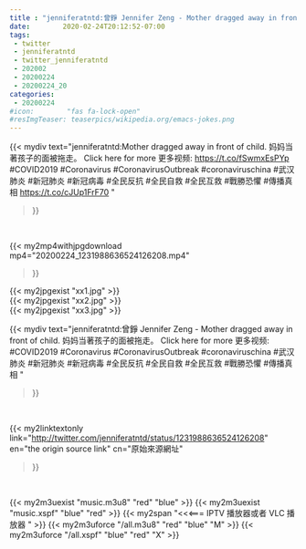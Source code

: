```yaml
---
title : "jenniferatntd:曾錚 Jennifer Zeng - Mother dragged away in front of child.  妈妈当著孩子的面被拖走。 Click here for more 更多视频: #COVID2019 #Coronavirus #CoronavirusOutbreak #coronaviruschina  #武汉肺炎 #新冠肺炎 #新冠病毒 #全民反抗 #全民自救 #全民互救 #戰勝恐懼 #傳播真相 "
date:        2020-02-24T20:12:52-07:00
tags:
 - twitter
 - jenniferatntd
 - twitter_jenniferatntd
 - 202002
 - 20200224
 - 20200224_20
categories:
 - 20200224
#icon:        "fas fa-lock-open"
#resImgTeaser: teaserpics/wikipedia.org/emacs-jokes.png
---
```


{{< mydiv text="jenniferatntd:Mother dragged away in front of child.  妈妈当著孩子的面被拖走。 Click here for more 更多视频: https://t.co/fSwmxEsPYp #COVID2019 #Coronavirus #CoronavirusOutbreak #coronaviruschina  #武汉肺炎 #新冠肺炎 #新冠病毒 #全民反抗 #全民自救 #全民互救 #戰勝恐懼 #傳播真相 https://t.co/cJUp1FrF70 "
>}}
<br>


{{< my2mp4withjpgdownload mp4="20200224_1231988636524126208.mp4"
>}}

{{< my2jpgexist "xx1.jpg" >}}<br>
{{< my2jpgexist "xx2.jpg" >}}<br>
{{< my2jpgexist "xx3.jpg" >}}<br>



{{< mydiv text="jenniferatntd:曾錚 Jennifer Zeng - Mother dragged away in front of child.  妈妈当著孩子的面被拖走。 Click here for more 更多视频: #COVID2019 #Coronavirus #CoronavirusOutbreak #coronaviruschina  #武汉肺炎 #新冠肺炎 #新冠病毒 #全民反抗 #全民自救 #全民互救 #戰勝恐懼 #傳播真相 "
>}}
<br>

{{< my2linktextonly link="http://twitter.com/jenniferatntd/status/1231988636524126208"
en="the origin source link" cn="原始來源網址"
>}}


<br>

{{< my2m3uexist "music.m3u8" "red"  "blue" >}} {{< my2m3uexist "music.xspf" "blue" "red"  >}} {{< my2span "<<<=== IPTV 播放器或者 VLC 播放器 " >}} {{< my2m3uforce "/all.m3u8" "red"  "blue" "M" >}} {{< my2m3uforce "/all.xspf" "blue" "red"  "X" >}} 
